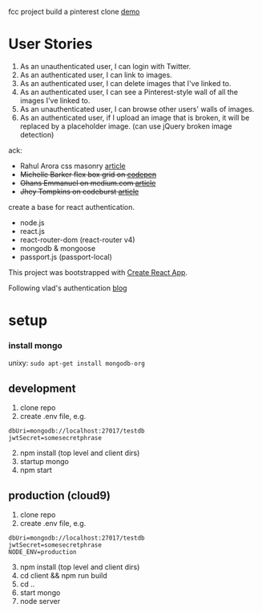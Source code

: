fcc project build a pinterest clone [demo](https://fcc-nikrb-pclone.glitch.me/)

# User Stories
1. As an unauthenticated user, I can login with Twitter.
2. As an authenticated user, I can link to images.
3. As an authenticated user, I can delete images that I've linked to.
4. As an authenticated user, I can see a Pinterest-style wall of all the images I've linked to.
5. As an unauthenticated user, I can browse other users' walls of images.
6. As an authenticated user, if I upload an image that is broken, it will be replaced by a placeholder image. (can use jQuery broken image detection)

ack:
* Rahul Arora css masonry [article](http://w3bits.com/css-masonry/)
* ~~Michelle Barker flex box grid on [codepen](https://codepen.io/michellebarker/pen/zvxpoG?editors=0100)~~
* ~~Ohans Emmanuel on medium.com [article](https://medium.freecodecamp.org/the-ultimate-guide-to-flexbox-learning-through-examples-8c90248d4676)~~
* ~~Jhey Tompkins on codeburst [article](https://codeburst.io/how-to-pure-css-masonry-layouts-a8ede07ba31a)~~

create a base for react authentication.

* node.js
* react.js
* react-router-dom (react-router v4)
* mongodb & mongoose
* passport.js (passport-local)

This project was bootstrapped with [Create React App](https://github.com/facebookincubator/create-react-app).

Following vlad's authentication [blog](https://vladimirponomarev.com/blog/authentication-in-react-apps-jwt)

# setup

### install mongo
unixy:
```sudo apt-get install mongodb-org```

## development
1. clone repo
2. create .env file, e.g.
```
dbUri=mongodb://localhost:27017/testdb
jwtSecret=somesecretphrase
```
2. npm install (top level and client dirs)
3. startup mongo
4. npm start

## production (cloud9)
1. clone repo
2. create .env file, e.g.
```
dbUri=mongodb://localhost:27017/testdb
jwtSecret=somesecretphrase
NODE_ENV=production
```
3. npm install (top level and client dirs)
4. cd client && npm run build
5. cd ..
6. start mongo
7. node server

